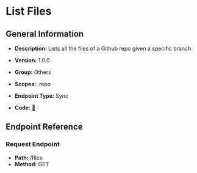 # List Files

## General Information

- **Description:** Lists all the files of a Github repo given a specific branch

- **Version:** 1.0.0
- **Group:** Others
- **Scopes:**: repo
- **Endpoint Type:** Sync
- **Code:** [🔗](https://github.com/NangoHQ/integration-templates/tree/main/integrations/github/syncs/list-files.ts)

## Endpoint Reference

### Request Endpoint

- **Path:** /files
- **Method:** GET
